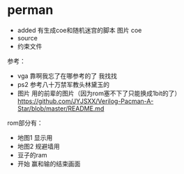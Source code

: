 # perman

- added 有生成coe和随机迷宫的脚本 图片 coe
- source
- 约束文件

参考：
- vga 靠啊我忘了在哪参考的了 我找找
- ps2 参考八十万禁军教头林黛玉的
- 图片 用的前辈的图片（因为rom塞不下了只能换成1bit的了）
    https://github.com/JYJSXX/Verilog-Pacman-A-Star/blob/master/README.md

rom部分有：
- 地图1 显示用
- 地图2 规避墙用
- 豆子的ram
- 开始 赢和输的结束画面 
